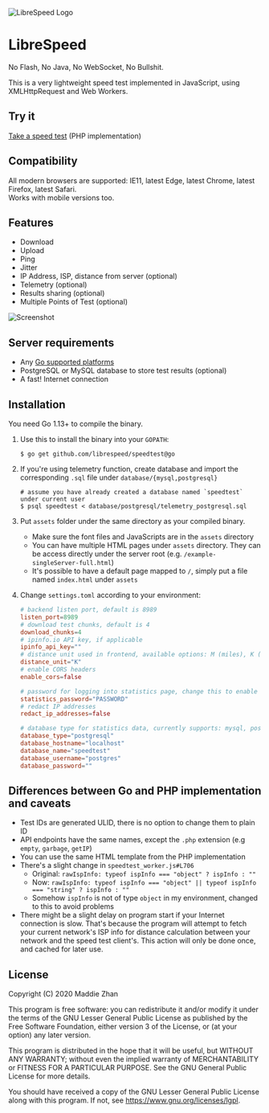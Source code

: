 ![LibreSpeed Logo](https://github.com/librespeed/speedtest/blob/master/.logo/logo3.png?raw=true)

# LibreSpeed

No Flash, No Java, No WebSocket, No Bullshit.

This is a very lightweight speed test implemented in JavaScript, using XMLHttpRequest and Web Workers.

## Try it
[Take a speed test](https://speedtest.fdossena.com) (PHP implementation)

## Compatibility
All modern browsers are supported: IE11, latest Edge, latest Chrome, latest Firefox, latest Safari.  
Works with mobile versions too.

## Features
* Download
* Upload
* Ping
* Jitter
* IP Address, ISP, distance from server (optional)
* Telemetry (optional)
* Results sharing (optional)
* Multiple Points of Test (optional)

![Screenshot](https://speedtest.fdossena.com/mpot_v6.gif)

## Server requirements
* Any [Go supported platforms](https://github.com/golang/go/wiki/MinimumRequirements)
* PostgreSQL or MySQL database to store test results (optional)
* A fast! Internet connection

## Installation

You need Go 1.13+ to compile the binary.

1. Use this to install the binary into your `GOPATH`:

    ```
    $ go get github.com/librespeed/speedtest@go
    ```

2. If you're using telemetry function, create database and import the corresponding `.sql` file under `database/{mysql,postgresql}`

    ```
    # assume you have already created a database named `speedtest` under current user
    $ psql speedtest < database/postgresql/telemetry_postgresql.sql
    ```

3. Put `assets` folder under the same directory as your compiled binary.
    - Make sure the font files and JavaScripts are in the `assets` directory
    - You can have multiple HTML pages under `assets` directory. They can be access directly under the server root
    (e.g. `/example-singleServer-full.html`)
    - It's possible to have a default page mapped to `/`, simply put a file named `index.html` under `assets`

4. Change `settings.toml` according to your environment:

    ```toml
    # backend listen port, default is 8989
    listen_port=8989
    # download test chunks, default is 4
    download_chunks=4
    # ipinfo.io API key, if applicable
    ipinfo_api_key=""
    # distance unit used in frontend, available options: M (miles), K (kilometers), N (nautical miles), default is "K"
    distance_unit="K"
    # enable CORS headers
    enable_cors=false
    
    # password for logging into statistics page, change this to enable stats page
    statistics_password="PASSWORD"
    # redact IP addresses
    redact_ip_addresses=false
    
    # database type for statistics data, currently supports: mysql, postgresql
    database_type="postgresql"
    database_hostname="localhost"
    database_name="speedtest"
    database_username="postgres"
    database_password=""
    ```

## Differences between Go and PHP implementation and caveats

- Test IDs are generated ULID, there is no option to change them to plain ID
- API endpoints have the same names, except the `.php` extension (e.g `empty`, `garbage`, `getIP`)
- You can use the same HTML template from the PHP implementation
- There's a slight change in `speedtest_worker.js#L706`
   - Original: `rawIspInfo: typeof ispInfo === "object" ? ispInfo : ""`
   - Now: `rawIspInfo: typeof ispInfo === "object" || typeof ispInfo === "string" ? ispInfo : ""`
   - Somehow `ispInfo` is not of type `object` in my environment, changed to this to avoid problems
- There might be a slight delay on program start if your Internet connection is slow. That's because the program will
attempt to fetch your current network's ISP info for distance calculation between your network and the speed test client's.
This action will only be done once, and cached for later use.

## License
Copyright (C) 2020 Maddie Zhan

This program is free software: you can redistribute it and/or modify
it under the terms of the GNU Lesser General Public License as published by
the Free Software Foundation, either version 3 of the License, or
(at your option) any later version.

This program is distributed in the hope that it will be useful,
but WITHOUT ANY WARRANTY; without even the implied warranty of
MERCHANTABILITY or FITNESS FOR A PARTICULAR PURPOSE.  See the
GNU General Public License for more details.

You should have received a copy of the GNU Lesser General Public License
along with this program.  If not, see <https://www.gnu.org/licenses/lgpl>.